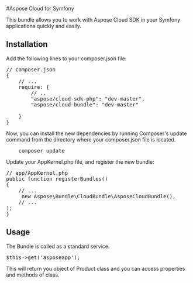 #Aspose Cloud for Symfony

This bundle allows you to work with Aspose Cloud SDK in your Symfony applications quickly and easily. 


Installation
----------------------------------

Add the following lines to your composer.json file:

<pre>
// composer.json
{
    // ...
    require: {
        // ..
        "aspose/cloud-sdk-php": "dev-master",
        "aspose/cloud-bundle": "dev-master"

    }
}
</pre>


Now, you can install the new dependencies by running Composer's update command from the directory where your composer.json file is located.

<pre>
    composer update
</pre>


Update your AppKernel.php file, and register the new bundle:

<pre>
// app/AppKernel.php
public function registerBundles()
{
    // ...
     new Aspose\Bundle\CloudBundle\AsposeCloudBundle(),
    // ...
);
}
</pre>

Usage
----------------------------------

The Bundle is called as a standard service.

<pre>
$this->get('asposeapp');
</pre>

This will return you object of Product class and you can access properties and methods of class.
